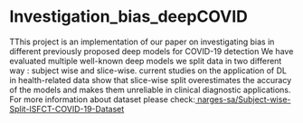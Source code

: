 # Investigation_bias_deepCOVID
TThis project is an implementation of our paper on investigating bias in different previously proposed deep models for COVID-19 detection
We have evaluated multiple well-known deep models
we split data in two different way : subject wise and slice-wise. current studies on the application of DL in health-related data show that slice-wise split overestimates the accuracy of the models and makes them unreliable in clinical diagnostic applications. 
For more information about dataset please check:[ narges-sa/Subject-wise-Split-ISFCT-COVID-19-Dataset](https://github.com/narges-sa/Subject-wise-Split-ISFCT-COVID-19-Dataset)
